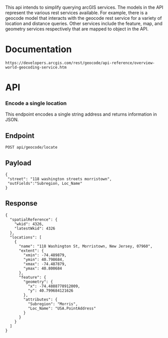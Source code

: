 This api intends to simplify querying arcGIS services. The models in the API represent the various rest services available. For example, there is a geocode model that interacts with the geocode rest service for a variety of location and distance queries. Other services include the feature, map, and geometry services respectively that are mapped to object in the API.

# Documentation

```
https://developers.arcgis.com/rest/geocode/api-reference/overview-world-geocoding-service.htm
```

# API

### Encode a single location

This endpoint encodes a single string address and returns information in JSON.  

## Endpoint
```
POST api/geocode/locate
```

## Payload
```
{
 "street": "118 washington streets morristown",
 "outFields":"Subregion, Loc_Name"
}
```
## Response

```
{
  "spatialReference": {
    "wkid": 4326,
    "latestWkid": 4326
  },
  "locations": [
    {
      "name": "118 Washington St, Morristown, New Jersey, 07960",
      "extent": {
        "xmin": -74.489879,
        "ymin": 40.798684,
        "xmax": -74.487879,
        "ymax": 40.800684
      },
      "feature": {
        "geometry": {
          "x": -74.4888778912009,
          "y": 40.799684121626
        },
        "attributes": {
          "Subregion": "Morris",
          "Loc_Name": "USA.PointAddress"
        }
      }
    }
  ]
}
```